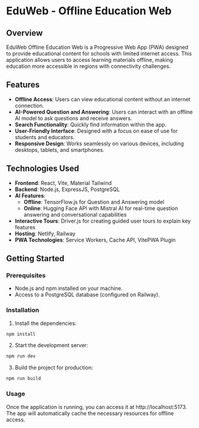 #  EduWeb - Offline Education Web

## Overview

 EduWeb Offline Education Web  is a Progressive Web App (PWA) designed to provide educational content for schools with limited internet access.
  This application allows users to access learning materials offline, making education more accessible in regions with connectivity challenges.

## Features

- **Offline Access**: Users can view educational content without an internet connection.
- **AI-Powered Question and Answering**: Users can interact with an offline AI model to ask questions and receive answers.
- **Search Functionality**: Quickly find information within the app.
- **User-Friendly Interface**: Designed with a focus on ease of use for students and educators.
- **Responsive Design**: Works seamlessly on various devices, including desktops, tablets, and smartphones.

## Technologies Used

- **Frontend**: React, Vite, Material Tailwind
- **Backend**: Node.js, ExpressJS, PostgreSQL
- **AI Features**: 
  - **Offline**: TensorFlow.js for Question and Answering model
  - **Online**: Hugging Face API with Mistral AI for real-time question answering and conversational capabilities
- **Interactive Tours**: Driver.js for creating guided user tours to explain key features
- **Hosting**: Netlify, Railway
- **PWA Technologies**: Service Workers, Cache API, VitePWA Plugin


## Getting Started

### Prerequisites

- Node.js and npm installed on your machine.
- Access to a PostgreSQL database (configured on Railway).

### Installation

1. Install the dependencies:
  ```bash
  npm install
```
2. Start the development server:
  ```bash
  npm run dev
```
3. Build the project for production:
  ```bash
  npm run build
```
### Usage

Once the application is running, you can access it at http://localhost:5173. The app will automatically cache the necessary resources for offline access.
